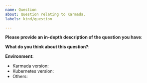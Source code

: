 ```yaml
---
name: Question
about: Question relating to Karmada.
labels: kind/question

---
```


<!-- Please use this template while asking a new question. Thanks!
Please make sure you have read the FAQ and searched the issue list.
- FAQ: https://karmada.io/docs/faq
- Issues: https://github.com/karmada-io/karmada/issues?q=is%3Aissue+
-->
**Please provide an in-depth description of the question you have**:

**What do you think about this question?**:

**Environment**:
- Karmada version:
- Kubernetes version:
- Others: